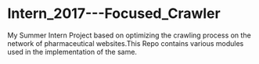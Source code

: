 # Intern_2017---Focused_Crawler
My Summer Intern Project based on optimizing the crawling process on the network of pharmaceutical websites.This Repo contains various modules used in the implementation of the same.
